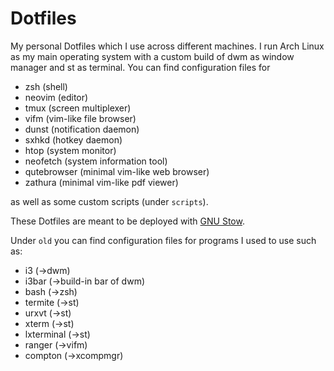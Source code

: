 # Dotfiles

My personal Dotfiles which I use across different machines. I run Arch Linux as my main operating system with a custom build of dwm as window manager and st as terminal.
You can find configuration files for

* zsh (shell)
* neovim (editor)
* tmux (screen multiplexer)
* vifm (vim-like file browser)
* dunst (notification daemon)
* sxhkd (hotkey daemon)
* htop (system monitor)
* neofetch (system information tool)
* qutebrowser (minimal vim-like web browser)
* zathura (minimal vim-like pdf viewer)

as well as some custom scripts (under `scripts`).

These Dotfiles are meant to be deployed with [GNU Stow](https://stevenrbaker.com/tech/managing-dotfiles-with-gnu-stow.html).

Under `old` you can find configuration files for programs I used to use such as:

* i3 (->dwm)
* i3bar (->build-in bar of dwm)
* bash (->zsh)
* termite (->st)
* urxvt (->st)
* xterm (->st)
* lxterminal (->st)
* ranger (->vifm)
* compton (->xcompmgr)
<!--
If you are looking for some awesome Void Linux wallpapers I can suggest [here](https://alkusin.net/voidlinux/en#wallpapers).
-->
